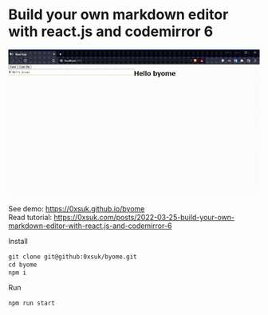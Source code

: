 # Build your own markdown editor with react.js and codemirror 6

![GIF](./byome_alpha.gif)

See demo: https://0xsuk.github.io/byome  
Read tutorial: https://0xsuk.com/posts/2022-03-25-build-your-own-markdown-editor-with-react.js-and-codemirror-6  

Install

```
git clone git@github:0xsuk/byome.git
cd byome
npm i
```

Run

```
npm run start
```
